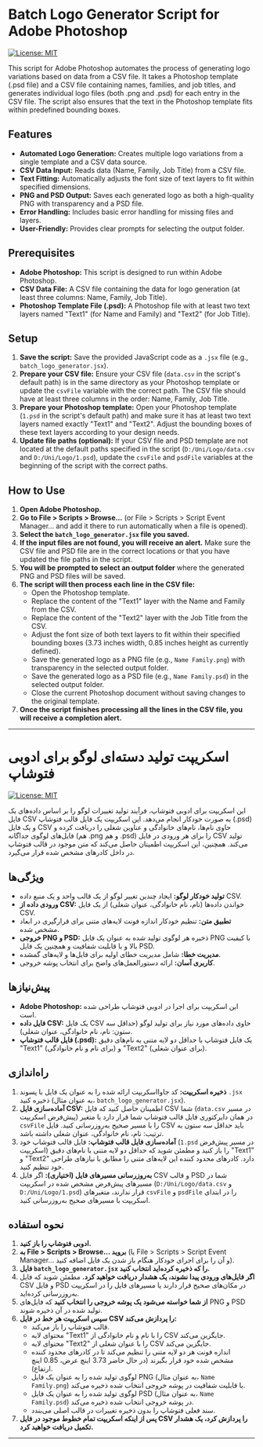 # Batch Logo Generator Script for Adobe Photoshop

[![License: MIT](https://img.shields.io/badge/License-MIT-yellow.svg)](https://opensource.org/licenses/MIT)

This script for Adobe Photoshop automates the process of generating logo variations based on data from a CSV file. It takes a Photoshop template (.psd file) and a CSV file containing names, families, and job titles, and generates individual logo files (both .png and .psd) for each entry in the CSV file. The script also ensures that the text in the Photoshop template fits within predefined bounding boxes.

## Features

* **Automated Logo Generation:** Creates multiple logo variations from a single template and a CSV data source.
* **CSV Data Input:** Reads data (Name, Family, Job Title) from a CSV file.
* **Text Fitting:** Automatically adjusts the font size of text layers to fit within specified dimensions.
* **PNG and PSD Output:** Saves each generated logo as both a high-quality PNG with transparency and a PSD file.
* **Error Handling:** Includes basic error handling for missing files and layers.
* **User-Friendly:** Provides clear prompts for selecting the output folder.

## Prerequisites

* **Adobe Photoshop:** This script is designed to run within Adobe Photoshop.
* **CSV Data File:** A CSV file containing the data for logo generation (at least three columns: Name, Family, Job Title).
* **Photoshop Template File (.psd):** A Photoshop file with at least two text layers named "Text1" (for Name and Family) and "Text2" (for Job Title).

## Setup

1.  **Save the script:** Save the provided JavaScript code as a `.jsx` file (e.g., `batch_logo_generator.jsx`).
2.  **Prepare your CSV file:** Ensure your CSV file (`data.csv` in the script's default path) is in the same directory as your Photoshop template or update the `csvFile` variable with the correct path. The CSV file should have at least three columns in the order: Name, Family, Job Title.
3.  **Prepare your Photoshop template:** Open your Photoshop template (`1.psd` in the script's default path) and make sure it has at least two text layers named exactly "Text1" and "Text2". Adjust the bounding boxes of these text layers according to your design needs.
4.  **Update file paths (optional):** If your CSV file and PSD template are not located at the default paths specified in the script (`D:/Uni/Logo/data.csv` and `D:/Uni/Logo/1.psd`), update the `csvFile` and `psdFile` variables at the beginning of the script with the correct paths.

## How to Use

1.  **Open Adobe Photoshop.**
2.  **Go to File > Scripts > Browse...** (or File > Scripts > Script Event Manager... and add it there to run automatically when a file is opened).
3.  **Select the `batch_logo_generator.jsx` file you saved.**
4.  **If the input files are not found, you will receive an alert.** Make sure the CSV file and PSD file are in the correct locations or that you have updated the file paths in the script.
5.  **You will be prompted to select an output folder** where the generated PNG and PSD files will be saved.
6.  **The script will then process each line in the CSV file:**
    * Open the Photoshop template.
    * Replace the content of the "Text1" layer with the Name and Family from the CSV.
    * Replace the content of the "Text2" layer with the Job Title from the CSV.
    * Adjust the font size of both text layers to fit within their specified bounding boxes (3.73 inches width, 0.85 inches height as currently defined).
    * Save the generated logo as a PNG file (e.g., `Name Family.png`) with transparency in the selected output folder.
    * Save the generated logo as a PSD file (e.g., `Name Family.psd`) in the selected output folder.
    * Close the current Photoshop document without saving changes to the original template.
7.  **Once the script finishes processing all the lines in the CSV file, you will receive a completion alert.**

---

# اسکریپت تولید دسته‌ای لوگو برای ادوبی فتوشاپ

[![License: MIT](https://img.shields.io/badge/License-MIT-yellow.svg)](https://opensource.org/licenses/MIT)

این اسکریپت برای ادوبی فتوشاپ، فرآیند تولید تغییرات لوگو را بر اساس داده‌های یک فایل CSV به صورت خودکار انجام می‌دهد. این اسکریپت یک فایل قالب فتوشاپ (.psd) و یک فایل CSV حاوی نام‌ها، نام‌های خانوادگی و عناوین شغلی را دریافت کرده و فایل‌های لوگوی جداگانه (هم .png و هم .psd) را برای هر ورودی در فایل CSV تولید می‌کند. همچنین، این اسکریپت اطمینان حاصل می‌کند که متن موجود در قالب فتوشاپ در داخل کادرهای مشخص شده قرار می‌گیرد.

## ویژگی‌ها

* **تولید خودکار لوگو:** ایجاد چندین تغییر لوگو از یک قالب واحد و یک منبع داده CSV.
* **ورودی داده از CSV:** خواندن داده‌ها (نام، نام خانوادگی، عنوان شغلی) از یک فایل CSV.
* **تطبیق متن:** تنظیم خودکار اندازه فونت لایه‌های متنی برای قرارگیری در ابعاد مشخص شده.
* **خروجی PNG و PSD:** ذخیره هر لوگوی تولید شده به عنوان یک فایل PNG با کیفیت بالا و با قابلیت شفافیت و همچنین یک فایل PSD.
* **مدیریت خطا:** شامل مدیریت خطای اولیه برای فایل‌ها و لایه‌های گمشده.
* **کاربری آسان:** ارائه دستورالعمل‌های واضح برای انتخاب پوشه خروجی.

## پیش‌نیازها

* **Adobe Photoshop:** این اسکریپت برای اجرا در ادوبی فتوشاپ طراحی شده است.
* **فایل داده CSV:** یک فایل CSV حاوی داده‌های مورد نیاز برای تولید لوگو (حداقل سه ستون: نام، نام خانوادگی، عنوان شغلی).
* **فایل قالب فتوشاپ (.psd):** یک فایل فتوشاپ با حداقل دو لایه متنی به نام‌های دقیق "Text1" (برای نام و نام خانوادگی) و "Text2" (برای عنوان شغلی).

## راه‌اندازی

1.  **ذخیره اسکریپت:** کد جاوااسکریپت ارائه شده را به عنوان یک فایل با پسوند `.jsx` ذخیره کنید (به عنوان مثال، `batch_logo_generator.jsx`).
2.  **آماده‌سازی فایل CSV:** اطمینان حاصل کنید که فایل CSV شما (`data.csv` در مسیر پیش‌فرض اسکریپت) در همان دایرکتوری فایل قالب فتوشاپ شما قرار دارد یا متغیر `csvFile` را با مسیر صحیح به‌روزرسانی کنید. فایل CSV باید حداقل سه ستون به ترتیب: نام، نام خانوادگی، عنوان شغلی داشته باشد.
3.  **آماده‌سازی فایل قالب فتوشاپ:** فایل قالب فتوشاپ خود (`1.psd` در مسیر پیش‌فرض اسکریپت) را باز کنید و مطمئن شوید که حداقل دو لایه متنی با نام‌های دقیق "Text1" و "Text2" دارد. کادرهای محدود کننده این لایه‌های متنی را مطابق با نیازهای طراحی خود تنظیم کنید.
4.  **به‌روزرسانی مسیرهای فایل (اختیاری):** اگر فایل CSV و قالب PSD شما در مسیرهای پیش‌فرض مشخص شده در اسکریپت (`D:/Uni/Logo/data.csv` و `D:/Uni/Logo/1.psd`) قرار ندارند، متغیرهای `csvFile` و `psdFile` را در ابتدای اسکریپت با مسیرهای صحیح به‌روزرسانی کنید.

## نحوه استفاده

1.  **ادوبی فتوشاپ را باز کنید.**
2.  **به File > Scripts > Browse...‎ بروید** (یا File > Scripts > Script Event Manager...‎ و آن را برای اجرای خودکار هنگام باز شدن یک فایل اضافه کنید).
3.  **فایل `batch_logo_generator.jsx` را که ذخیره کرده‌اید انتخاب کنید.**
4.  **اگر فایل‌های ورودی پیدا نشوند، یک هشدار دریافت خواهید کرد.** مطمئن شوید که فایل CSV و فایل PSD در مکان‌های صحیح قرار دارند یا مسیرهای فایل را در اسکریپت به‌روزرسانی کرده‌اید.
5.  **از شما خواسته می‌شود یک پوشه خروجی را انتخاب کنید** که فایل‌های PNG و PSD تولید شده در آن ذخیره شوند.
6.  **سپس اسکریپت هر خط در فایل CSV را پردازش می‌کند:**
    * قالب فتوشاپ را باز می‌کند.
    * محتوای لایه "Text1" را با نام و نام خانوادگی از CSV جایگزین می‌کند.
    * محتوای لایه "Text2" را با عنوان شغلی از CSV جایگزین می‌کند.
    * اندازه فونت هر دو لایه متنی را تنظیم می‌کند تا در کادرهای محدود کننده مشخص شده خود قرار بگیرند (در حال حاضر 3.73 اینچ عرض، 0.85 اینچ ارتفاع).
    * لوگوی تولید شده را به عنوان یک فایل PNG (به عنوان مثال، `Name Family.png`) با قابلیت شفافیت در پوشه خروجی انتخاب شده ذخیره می‌کند.
    * لوگوی تولید شده را به عنوان یک فایل PSD (به عنوان مثال، `Name Family.psd`) در پوشه خروجی انتخاب شده ذخیره می‌کند.
    * سند فعلی فتوشاپ را بدون ذخیره تغییرات در قالب اصلی می‌بندد.
7.  **پس از اینکه اسکریپت تمام خطوط موجود در فایل CSV را پردازش کرد، یک هشدار تکمیل دریافت خواهید کرد.**

---
